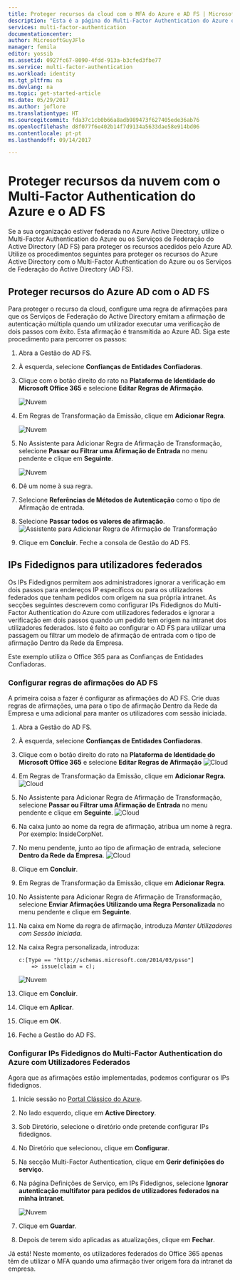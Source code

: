 ```yaml
---
title: Proteger recursos da cloud com o MFA do Azure e AD FS | Microsoft Docs
description: "Esta é a página do Multi-Factor Authentication do Azure que descreve como começar a utilizar o MFA do Azure e o AD FS na nuvem."
services: multi-factor-authentication
documentationcenter: 
author: MicrosoftGuyJFlo
manager: femila
editor: yossib
ms.assetid: 0927fc67-8090-4fdd-913a-b3cfed3fbe77
ms.service: multi-factor-authentication
ms.workload: identity
ms.tgt_pltfrm: na
ms.devlang: na
ms.topic: get-started-article
ms.date: 05/29/2017
ms.author: joflore
ms.translationtype: HT
ms.sourcegitcommit: fda37c1cb0b66a8adb989473f627405ede36ab76
ms.openlocfilehash: d8f077f6e402b14f7d9134a5633dae58e914bd06
ms.contentlocale: pt-pt
ms.lasthandoff: 09/14/2017

---
```


# <a name="securing-cloud-resources-with-azure-multi-factor-authentication-and-ad-fs"></a>Proteger recursos da nuvem com o Multi-Factor Authentication do Azure e o AD FS
Se a sua organização estiver federada no Azure Active Directory, utilize o Multi-Factor Authentication do Azure ou os Serviços de Federação do Active Directory (AD FS) para proteger os recursos acedidos pelo Azure AD. Utilize os procedimentos seguintes para proteger os recursos do Azure Active Directory com o Multi-Factor Authentication do Azure ou os Serviços de Federação do Active Directory (AD FS).

## <a name="secure-azure-ad-resources-using-ad-fs"></a>Proteger recursos do Azure AD com o AD FS
Para proteger o recurso da cloud, configure uma regra de afirmações para que os Serviços de Federação do Active Directory emitam a afirmação de autenticação múltipla quando um utilizador executar uma verificação de dois passos com êxito. Esta afirmação é transmitida ao Azure AD. Siga este procedimento para percorrer os passos:


1. Abra a Gestão do AD FS.
2. À esquerda, selecione **Confianças de Entidades Confiadoras**.
3. Clique com o botão direito do rato na **Plataforma de Identidade do Microsoft Office 365** e selecione **Editar Regras de Afirmação**.

   ![Nuvem](./media/multi-factor-authentication-get-started-adfs-cloud/trustedip1.png)

4. Em Regras de Transformação da Emissão, clique em **Adicionar Regra**.

   ![Nuvem](./media/multi-factor-authentication-get-started-adfs-cloud/trustedip2.png)

5. No Assistente para Adicionar Regra de Afirmação de Transformação, selecione **Passar ou Filtrar uma Afirmação de Entrada** no menu pendente e clique em **Seguinte**.

   ![Nuvem](./media/multi-factor-authentication-get-started-adfs-cloud/trustedip3.png)

6. Dê um nome à sua regra. 
7. Selecione **Referências de Métodos de Autenticação** como o tipo de Afirmação de entrada.
8. Selecione **Passar todos os valores de afirmação**.
    ![Assistente para Adicionar Regra de Afirmação de Transformação](./media/multi-factor-authentication-get-started-adfs-cloud/configurewizard.png)
9. Clique em **Concluir**. Feche a consola de Gestão do AD FS.

## <a name="trusted-ips-for-federated-users"></a>IPs Fidedignos para utilizadores federados
Os IPs Fidedignos permitem aos administradores ignorar a verificação em dois passos para endereços IP específicos ou para os utilizadores federados que tenham pedidos com origem na sua própria intranet. As secções seguintes descrevem como configurar IPs Fidedignos do Multi-Factor Authentication do Azure com utilizadores federados e ignorar a verificação em dois passos quando um pedido tem origem na intranet dos utilizadores federados. Isto é feito ao configurar o AD FS para utilizar uma passagem ou filtrar um modelo de afirmação de entrada com o tipo de afirmação Dentro da Rede da Empresa.

Este exemplo utiliza o Office 365 para as Confianças de Entidades Confiadoras.

### <a name="configure-the-ad-fs-claims-rules"></a>Configurar regras de afirmações do AD FS
A primeira coisa a fazer é configurar as afirmações do AD FS. Crie duas regras de afirmações, uma para o tipo de afirmação Dentro da Rede da Empresa e uma adicional para manter os utilizadores com sessão iniciada.

1. Abra a Gestão do AD FS.
2. À esquerda, selecione **Confianças de Entidades Confiadoras**.
3. Clique com o botão direito do rato na **Plataforma de Identidade do Microsoft Office 365** e selecione **Editar Regras de Afirmação**
   ![Cloud](./media/multi-factor-authentication-get-started-adfs-cloud/trustedip1.png)
4. Em Regras de Transformação da Emissão, clique em **Adicionar Regra.**
   ![Cloud](./media/multi-factor-authentication-get-started-adfs-cloud/trustedip2.png)
5. No Assistente para Adicionar Regra de Afirmação de Transformação, selecione **Passar ou Filtrar uma Afirmação de Entrada** no menu pendente e clique em **Seguinte**.
   ![Cloud](./media/multi-factor-authentication-get-started-adfs-cloud/trustedip3.png)
6. Na caixa junto ao nome da regra de afirmação, atribua um nome à regra. Por exemplo: InsideCorpNet.
7. No menu pendente, junto ao tipo de afirmação de entrada, selecione **Dentro da Rede da Empresa**.
   ![Cloud](./media/multi-factor-authentication-get-started-adfs-cloud/trustedip4.png)
8. Clique em **Concluir**.
9. Em Regras de Transformação da Emissão, clique em **Adicionar Regra**.
10. No Assistente para Adicionar Regra de Afirmação de Transformação, selecione **Enviar Afirmações Utilizando uma Regra Personalizada** no menu pendente e clique em **Seguinte**.
11. Na caixa em Nome da regra de afirmação, introduza *Manter Utilizadores com Sessão Iniciada*.
12. Na caixa Regra personalizada, introduza:

        c:[Type == "http://schemas.microsoft.com/2014/03/psso"]
            => issue(claim = c);
    ![Nuvem](./media/multi-factor-authentication-get-started-adfs-cloud/trustedip5.png)
13. Clique em **Concluir**.
14. Clique em **Aplicar**.
15. Clique em **OK**.
16. Feche a Gestão do AD FS.

### <a name="configure-azure-multi-factor-authentication-trusted-ips-with-federated-users"></a>Configurar IPs Fidedignos do Multi-Factor Authentication do Azure com Utilizadores Federados
Agora que as afirmações estão implementadas, podemos configurar os IPs fidedignos.

1. Inicie sessão no [Portal Clássico do Azure](https://manage.windowsazure.com).
2. No lado esquerdo, clique em **Active Directory**.
3. Sob Diretório, selecione o diretório onde pretende configurar IPs fidedignos.
4. No Diretório que selecionou, clique em **Configurar**.
5. Na secção Multi-Factor Authentication, clique em **Gerir definições do serviço**.
6. Na página Definições de Serviço, em IPs Fidedignos, selecione **Ignorar autenticação multifator para pedidos de utilizadores federados na minha intranet**.  

   ![Nuvem](./media/multi-factor-authentication-get-started-adfs-cloud/trustedip6.png)
   
7. Clique em **Guardar**.
8. Depois de terem sido aplicadas as atualizações, clique em **Fechar**.

Já está! Neste momento, os utilizadores federados do Office 365 apenas têm de utilizar o MFA quando uma afirmação tiver origem fora da intranet da empresa.

